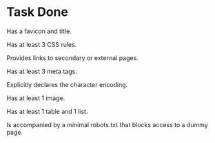 # Task Done 

Has a favicon and title.

Has at least 3 CSS rules.

Provides links to secondary or external pages.

Has at least 3 meta tags.

Explicitly declares the character encoding.

Has at least 1 image.

Has at least 1 table and 1 list.

Is accompanied by a minimal robots.txt that blocks access to a dummy page.

